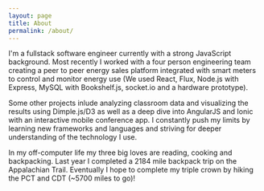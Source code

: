 ```yaml
---
layout: page
title: About
permalink: /about/
---
```

I'm a fullstack software engineer currently with a strong JavaScript background. Most recently I worked with a four person engineering team creating a peer to peer energy sales platform integrated with smart meters to control and monitor energy use (We used React, Flux, Node.js with Express, MySQL with Bookshelf.js, socket.io and a hardware prototype).  
  
Some other projects inlude analyzing classroom data and visualizing the results using Dimple.js/D3 as well as a deep dive into AngularJS and Ionic with an interactive mobile conference app. I constantly push my limits by learning new frameworks and languages and striving for deeper understanding of the technology I use.  
  
In my off-computer life my three big loves are reading, cooking and backpacking. Last year I completed a 2184 mile backpack trip on the Appalachian Trail. Eventually I hope to complete my triple crown by hiking the PCT and CDT (~5700 miles to go)!  
